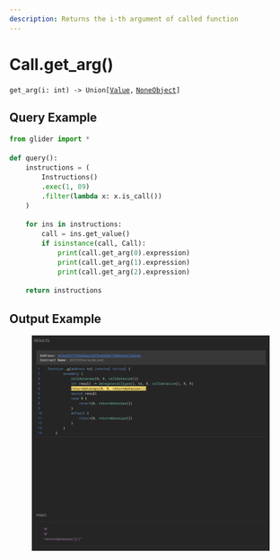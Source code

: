 ```yaml
---
description: Returns the i-th argument of called function
---
```


# Call.get\_arg()

`get_arg(i: int) -> Union[`[`Value`](../value/)`,` [`NoneObject`](../../internal/noneobject/)`]`

## Query Example

```python
from glider import *

def query():
    instructions = (
        Instructions()
        .exec(1, 89)
        .filter(lambda x: x.is_call())
    )

    for ins in instructions:
        call = ins.get_value()
        if isinstance(call, Call):
            print(call.get_arg(0).expression)
            print(call.get_arg(1).expression)
            print(call.get_arg(2).expression)

    return instructions
```

## Output Example

<figure><img src="../../../.gitbook/assets/image (1) (1) (1) (1) (1) (1).png" alt=""><figcaption></figcaption></figure>
